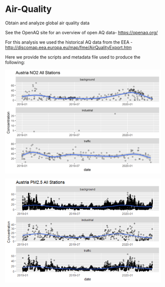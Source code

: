 # Air-Quality
Obtain and analyze global air quality data

See the OpenAQ site for an overview of open AQ data- https://openaq.org/

For this analysis we used the historical AQ data from the EEA - http://discomap.eea.europa.eu/map/fme/AirQualityExport.htm

Here we provide the scripts and metadata file used to produce the following:

![NO2 Image](AustriaNO2.png)

![PM2.5 Image](AustriaPM25.png)
